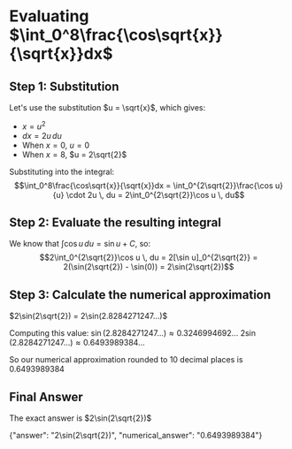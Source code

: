 # Evaluating $\int_0^8\frac{\cos\sqrt{x}}{\sqrt{x}}dx$

## Step 1: Substitution
Let's use the substitution $u = \sqrt{x}$, which gives:
- $x = u^2$
- $dx = 2u \, du$
- When $x = 0$, $u = 0$
- When $x = 8$, $u = 2\sqrt{2}$

Substituting into the integral:
$$\int_0^8\frac{\cos\sqrt{x}}{\sqrt{x}}dx = \int_0^{2\sqrt{2}}\frac{\cos u}{u} \cdot 2u \, du = 2\int_0^{2\sqrt{2}}\cos u \, du$$

## Step 2: Evaluate the resulting integral
We know that $\int \cos u \, du = \sin u + C$, so:
$$2\int_0^{2\sqrt{2}}\cos u \, du = 2[\sin u]_0^{2\sqrt{2}} = 2(\sin(2\sqrt{2}) - \sin(0)) = 2\sin(2\sqrt{2})$$

## Step 3: Calculate the numerical approximation
$2\sin(2\sqrt{2}) = 2\sin(2.8284271247...)$

Computing this value:
$\sin(2.8284271247...) \approx 0.3246994692...$
$2\sin(2.8284271247...) \approx 0.6493989384...$

So our numerical approximation rounded to 10 decimal places is $0.6493989384$

## Final Answer
The exact answer is $2\sin(2\sqrt{2})$

{"answer": "2\\sin(2\\sqrt{2})", "numerical_answer": "0.6493989384"}